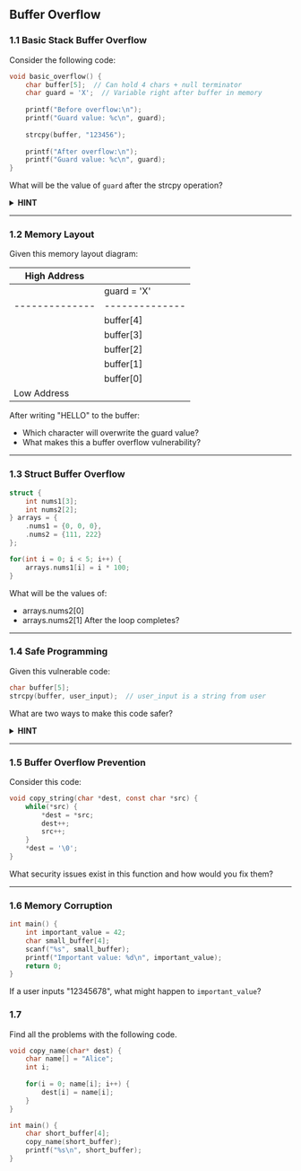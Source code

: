 ## Buffer Overflow
### 1.1 Basic Stack Buffer Overflow
Consider the following code:
```c
void basic_overflow() {
    char buffer[5];  // Can hold 4 chars + null terminator
    char guard = 'X';  // Variable right after buffer in memory
    
    printf("Before overflow:\n");
    printf("Guard value: %c\n", guard);
    
    strcpy(buffer, "123456");  
    
    printf("After overflow:\n");
    printf("Guard value: %c\n", guard);
}
```
What will be the value of `guard` after the strcpy operation?

<details>
<summary><b>HINT</b></summary>
Consider the memory layout from the pointer_manipulation exercise and how many characters are being written.
</details>

---
### 1.2 Memory Layout
Given this memory layout diagram:

| High Address |              |
|--------------|--------------|
|              | guard = 'X'  |
|--------------|--------------|
|              | buffer[4]    |
|              | buffer[3]    |
|              | buffer[2]    |
|              | buffer[1]    |
|              | buffer[0]    |
| Low Address  |              |

After writing "HELLO" to the buffer:
- Which character will overwrite the guard value?
- What makes this a buffer overflow vulnerability?

---
### 1.3 Struct Buffer Overflow
```c
struct {
    int nums1[3];
    int nums2[2];
} arrays = {
    .nums1 = {0, 0, 0},
    .nums2 = {111, 222}
};

for(int i = 0; i < 5; i++) {
    arrays.nums1[i] = i * 100;
}
```
What will be the values of:
- arrays.nums2[0]
- arrays.nums2[1]
After the loop completes?

---
### 1.4 Safe Programming
Given this vulnerable code:
```c
char buffer[5];
strcpy(buffer, user_input);  // user_input is a string from user
```
What are two ways to make this code safer?
<details>
<summary><b>HINT</b></summary>
Think about bounds checking and safer string functions.
</details>

---
### 1.5 Buffer Overflow Prevention
Consider this code:
```c
void copy_string(char *dest, const char *src) {
    while(*src) {
        *dest = *src;
        dest++;
        src++;
    }
    *dest = '\0';
}
```
What security issues exist in this function and how would you fix them?

---
### 1.6 Memory Corruption
```c
int main() {
    int important_value = 42;
    char small_buffer[4];
    scanf("%s", small_buffer);
    printf("Important value: %d\n", important_value);
    return 0;
}
```
If a user inputs "12345678", what might happen to `important_value`?


### 1.7 

Find all the problems with the following code.

```c
void copy_name(char* dest) {
    char name[] = "Alice";
    int i;
    
    for(i = 0; name[i]; i++) {
        dest[i] = name[i];
    }
}

int main() {
    char short_buffer[4];
    copy_name(short_buffer);
    printf("%s\n", short_buffer);
}
```